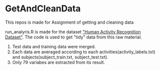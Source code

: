 # GetAndCleanData
This repos is made for Assignment of getting and cleaning data

run_analyris.R is made for the dataset ["Human Activity Recognition Dataset"](http://archive.ics.uci.edu/ml/datasets/Human+Activity+Recognition+Using+Smartphones).
The code is used to get "tidy" data from this raw material.

1. Test data and training data were merged.
2. Each data are averaged according to each activities(activity_labels.txt) and subjects(subject_train.txt, subject_test.txt).
3. Only 79 variabes are extracted from its result.


